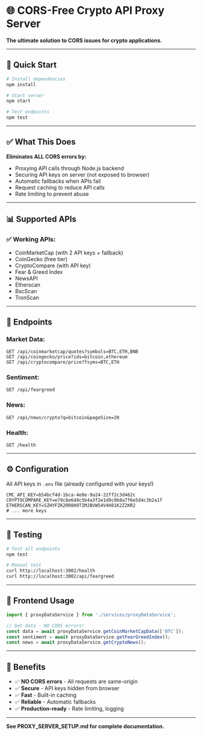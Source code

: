 # 🌐 CORS-Free Crypto API Proxy Server

**The ultimate solution to CORS issues for crypto applications.**

---

## 🚀 Quick Start

```bash
# Install dependencies
npm install

# Start server
npm start

# Test endpoints
npm test
```

---

## ✅ What This Does

**Eliminates ALL CORS errors by:**
- Proxying API calls through Node.js backend
- Securing API keys on server (not exposed to browser)
- Automatic fallbacks when APIs fail
- Request caching to reduce API calls
- Rate limiting to prevent abuse

---

## 📊 Supported APIs

### ✅ **Working APIs:**
- CoinMarketCap (with 2 API keys + fallback)
- CoinGecko (free tier)
- CryptoCompare (with API key)
- Fear & Greed Index
- NewsAPI
- Etherscan
- BscScan
- TronScan

---

## 🔌 Endpoints

### Market Data:
```
GET /api/coinmarketcap/quotes?symbols=BTC,ETH,BNB
GET /api/coingecko/price?ids=bitcoin,ethereum
GET /api/cryptocompare/price?fsyms=BTC,ETH
```

### Sentiment:
```
GET /api/feargreed
```

### News:
```
GET /api/news/crypto?q=bitcoin&pageSize=20
```

### Health:
```
GET /health
```

---

## ⚙️ Configuration

All API keys in `.env` file (already configured with your keys!)

```env
CMC_API_KEY=b54bcf4d-1bca-4e8e-9a24-22ff2c3d462c
CRYPTOCOMPARE_KEY=e79c8e6d4c5b4a3f2e1d0c9b8a7f6e5d4c3b2a1f
ETHERSCAN_KEY=SZHYFZK2RR8H9TIMJBVW54V4H81K2Z2KR2
# ... more keys
```

---

## 🧪 Testing

```bash
# Test all endpoints
npm test

# Manual test
curl http://localhost:3002/health
curl http://localhost:3002/api/feargreed
```

---

## 🎯 Frontend Usage

```typescript
import { proxyDataService } from './services/proxyDataService';

// Get data - NO CORS errors!
const data = await proxyDataService.getCoinMarketCapData(['BTC']);
const sentiment = await proxyDataService.getFearGreedIndex();
const news = await proxyDataService.getCryptoNews();
```

---

## 🎉 Benefits

- ✅ **NO CORS errors** - All requests are same-origin
- ✅ **Secure** - API keys hidden from browser
- ✅ **Fast** - Built-in caching
- ✅ **Reliable** - Automatic fallbacks
- ✅ **Production-ready** - Rate limiting, logging

---

**See PROXY_SERVER_SETUP.md for complete documentation.**
